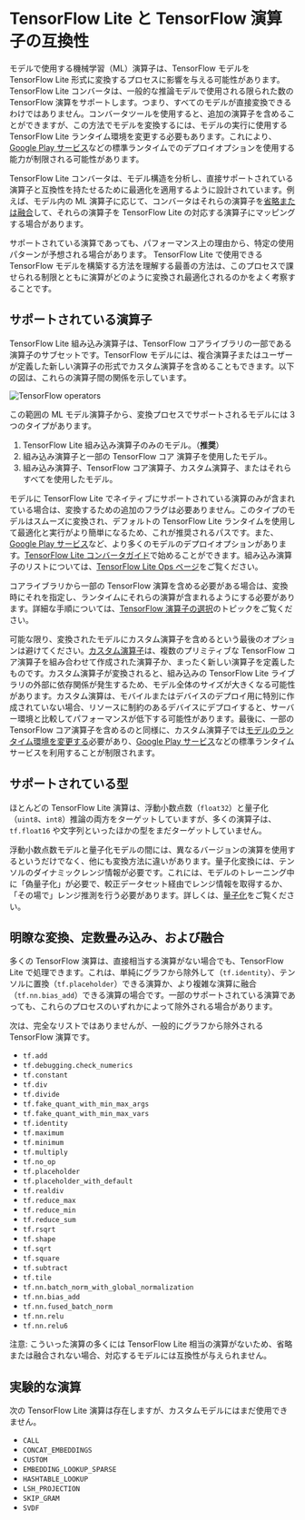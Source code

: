 # TensorFlow Lite と TensorFlow 演算子の互換性

モデルで使用する機械学習（ML）演算子は、TensorFlow モデルを TensorFlow Lite 形式に変換するプロセスに影響を与える可能性があります。TensorFlow Lite コンバータは、一般的な推論モデルで使用される限られた数の TensorFlow 演算をサポートします。つまり、すべてのモデルが直接変換できるわけではありません。コンバータツールを使用すると、追加の演算子を含めることができますが、この方法でモデルを変換するには、モデルの実行に使用する TensorFlow Lite ランタイム環境を変更する必要もあります。これにより、[Google Play サービス](../android/play_services)などの標準ランタイムでのデプロイオプションを使用する能力が制限される可能性があります。

TensorFlow Lite コンバータは、モデル構造を分析し、直接サポートされている演算子と互換性を持たせるために最適化を適用するように設計されています。例えば、モデル内の ML 演算子に応じて、コンバータはそれらの演算子を[省略または融合](../models/convert/operation_fusion)して、それらの演算子を TensorFlow Lite の対応する演算子にマッピングする場合があります。

サポートされている演算であっても、パフォーマンス上の理由から、特定の使用パターンが予想される場合があります。 TensorFlow Lite で使用できる TensorFlow モデルを構築する方法を理解する最善の方法は、このプロセスで課せられる制限とともに演算がどのように変換され最適化されるのかをよく考察することです。

## サポートされている演算子

TensorFlow Lite 組み込み演算子は、TensorFlow コアライブラリの一部である演算子のサブセットです。TensorFlow モデルには、複合演算子またはユーザーが定義した新しい演算子の形式でカスタム演算子を含めることもできます。以下の図は、これらの演算子間の関係を示しています。

![TensorFlow operators](../images/convert/tf_operators_relationships.png)

この範囲の ML モデル演算子から、変換プロセスでサポートされるモデルには 3 つのタイプがあります。

1. TensorFlow Lite 組み込み演算子のみのモデル。（**推奨**）
2. 組み込み演算子と一部の TensorFlow コア 演算子を使用したモデル。
3. 組み込み演算子、TensorFlow コア演算子、カスタム演算子、またはそれらすべてを使用したモデル。

モデルに TensorFlow Lite でネイティブにサポートされている演算のみが含まれている場合は、変換するための追加のフラグは必要ありません。このタイプのモデルはスムーズに変換され、デフォルトの TensorFlow Lite ランタイムを使用して最適化と実行がより簡単になるため、これが推奨されるパスです。また、[Google Play サービス](../android/play_services)など、より多くのモデルのデプロイオプションがあります。[TensorFlow Lite コンバータガイド](../models/convert/convert_models)で始めることができます。組み込み演算子のリストについては、[TensorFlow Lite Ops ページ](https://www.tensorflow.org/mlir/tfl_ops)をご覧ください。

コアライブラリから一部の TensorFlow 演算を含める必要がある場合は、変換時にそれを指定し、ランタイムにそれらの演算が含まれるようにする必要があります。詳細な手順については、[TensorFlow 演算子の選択](ops_select.md)のトピックをご覧ください。

可能な限り、変換されたモデルにカスタム演算子を含めるという最後のオプションは避けてください。[カスタム演算子](https://www.tensorflow.org/guide/create_op)は、複数のプリミティブな TensorFlow コア演算子を組み合わせて作成された演算子か、まったく新しい演算子を定義したものです。カスタム演算子が変換されると、組み込みの TensorFlow Lite ライブラリの外部に依存関係が発生するため、モデル全体のサイズが大きくなる可能性があります。カスタム演算は、モバイルまたはデバイスのデプロイ用に特別に作成されていない場合、リソースに制約のあるデバイスにデプロイすると、サーバー環境と比較してパフォーマンスが低下する可能性があります。最後に、一部の TensorFlow コア演算子を含めるのと同様に、カスタム演算子では[モデルのランタイム環境を変更する](ops_custom#create_and_register_the_operator)必要があり、[Google Play サービス](../android/play_services)などの標準ランタイムサービスを利用することが制限されます。

## サポートされている型

ほとんどの TensorFlow Lite 演算は、浮動小数点数（`float32`）と量子化（`uint8`、`int8`）推論の両方をターゲットしていますが、多くの演算子は、`tf.float16` や文字列といったほかの型をまだターゲットしていません。

浮動小数点数モデルと量子化モデルの間には、異なるバージョンの演算を使用するというだけでなく、他にも変換方法に違いがあります。量子化変換には、テンソルのダイナミックレンジ情報が必要です。これには、モデルのトレーニング中に「偽量子化」が必要で、較正データセット経由でレンジ情報を取得するか、「その場で」レンジ推測を行う必要があります。詳しくは、[量子化](../performance/model_optimization.md)をご覧ください。

## 明瞭な変換、定数畳み込み、および融合

多くの TensorFlow 演算は、直接相当する演算がない場合でも、TensorFlow Lite で処理できます。これは、単純にグラフから除外して（`tf.identity`）、テンソルに置換（`tf.placeholder`）できる演算か、より複雑な演算に融合（`tf.nn.bias_add`）できる演算の場合です。一部のサポートされている演算であっても、これらのプロセスのいずれかによって除外される場合があります。

次は、完全なリストではありませんが、一般的にグラフから除外される TensorFlow 演算です。

- `tf.add`
- `tf.debugging.check_numerics`
- `tf.constant`
- `tf.div`
- `tf.divide`
- `tf.fake_quant_with_min_max_args`
- `tf.fake_quant_with_min_max_vars`
- `tf.identity`
- `tf.maximum`
- `tf.minimum`
- `tf.multiply`
- `tf.no_op`
- `tf.placeholder`
- `tf.placeholder_with_default`
- `tf.realdiv`
- `tf.reduce_max`
- `tf.reduce_min`
- `tf.reduce_sum`
- `tf.rsqrt`
- `tf.shape`
- `tf.sqrt`
- `tf.square`
- `tf.subtract`
- `tf.tile`
- `tf.nn.batch_norm_with_global_normalization`
- `tf.nn.bias_add`
- `tf.nn.fused_batch_norm`
- `tf.nn.relu`
- `tf.nn.relu6`

注意: こういった演算の多くには TensorFlow Lite 相当の演算がないため、省略または融合されない場合、対応するモデルには互換性が与えられません。

## 実験的な演算

次の TensorFlow Lite 演算は存在しますが、カスタムモデルにはまだ使用できません。

- `CALL`
- `CONCAT_EMBEDDINGS`
- `CUSTOM`
- `EMBEDDING_LOOKUP_SPARSE`
- `HASHTABLE_LOOKUP`
- `LSH_PROJECTION`
- `SKIP_GRAM`
- `SVDF`
